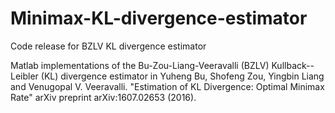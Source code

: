 # Minimax-KL-divergence-estimator
Code release for BZLV KL divergence estimator

Matlab implementations of the Bu-Zou-Liang-Veeravalli (BZLV) Kullback--Leibler (KL) divergence estimator in Yuheng Bu, Shofeng Zou, Yingbin Liang and Venugopal V. Veeravalli. "Estimation of KL Divergence: Optimal Minimax Rate" arXiv preprint arXiv:1607.02653 (2016). 
